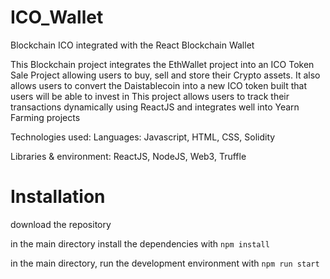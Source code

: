 # ICO_Wallet
Blockchain ICO integrated with the React Blockchain Wallet 

This Blockchain project integrates the EthWallet project into an ICO Token Sale Project
allowing users to buy, sell and store their Crypto assets. 
It also allows users to convert the Daistablecoin into a new ICO token built that users will be able to invest in
This project allows users to track their transactions dynamically using ReactJS and integrates well into Yearn Farming projects

Technologies used:
Languages: Javascript, HTML, CSS, Solidity

Libraries & environment: ReactJS, NodeJS, Web3, Truffle 

# Installation 
download the repository

in the main directory install the dependencies with
```npm install```

in the main directory, run the development environment with
 ```npm run start```
